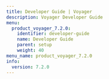 ```yaml
---
title: Developer Guide | Voyager
description: Voyager Developer Guide
menu:
  product_voyager_7.2.0:
    identifier: developer-guide
    name: Developer Guide
    parent: setup
    weight: 40
menu_name: product_voyager_7.2.0
info:
  version: 7.2.0
---
```


